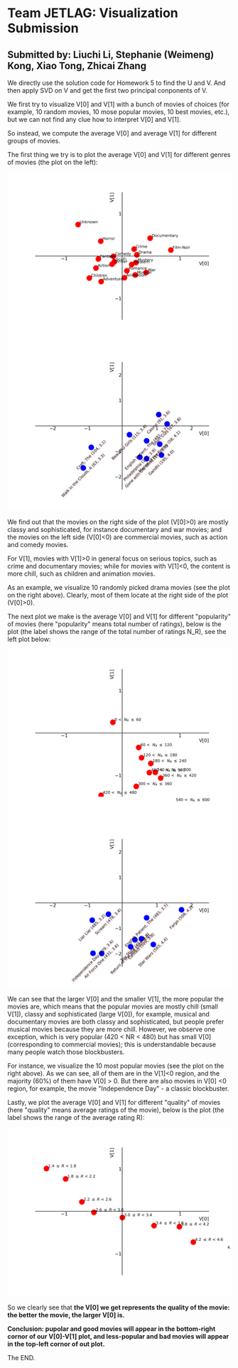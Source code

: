 # Team JETLAG: Visualization Submission

## Submitted by: Liuchi Li, Stephanie (Weimeng) Kong, Xiao Tong, Zhicai Zhang

We directly use the solution code for Homework 5 to find the U and V. And then apply SVD on V and get the first two principal conponents of V.

We first try to visualize V[0] and V[1] with a bunch of movies of choices (for example, 10 random movies, 10 mose popular movies, 10 best movies, etc.), but we can not find any clue how to interpret V[0] and V[1].

So instead, we compute the average V[0] and average V[1] for different groups of movies.

The first thing we try is to plot the average V[0] and V[1] for different genres of movies (the plot on the left):

![alt text](https://github.com/cs155cctw/project2/blob/master/plots/visualize_V_averageV_all_generes.png)
![alt text](https://github.com/cs155cctw/project2/blob/master/plots/visualize_V_random10movies_drama.png)

We find out that the movies on the right side of the plot (V[0]>0) are mostly classy and sophisticated, for instance documentary and war movies; 
and the movies on the left side (V[0]<0) are commercial movies, such as action and comedy movies.

For V[1], movies with V[1]>0 in general focus on serious topics, such as crime and documentary movies;
while for movies with V[1]<0, the content is more chill, such as children and animation movies.

As an example, we visualize 10 randomly picked drama movies (see the plot on the right above). Clearly, most of them locate at the right side of the plot (V[0]>0).

The next plot we make is the average V[0] and V[1] for different "popularity" of movies (here "popularity" means total number of ratings), below is the plot (the label shows the range of the total number of ratings N_R), see the left plot below:

![alt text](https://github.com/cs155cctw/project2/blob/master/plots/visualize_V_averageV_all_num_of_ratings.png)
![alt text](https://github.com/cs155cctw/project2/blob/master/plots/visualize_V_mostpopular10movies.png)

We can see that the larger V[0] and the smaller V[1], the more popular the movies are, which means that the popular movies are mostly chill (small V[1]), classy and sophisticated (large V[0]), for example, musical and documentary movies are both classy and sophisticated, but people prefer musical movies because they are more chill. However, we observe one exception, which is very popular (420 < NR < 480) but has small V[0] (corresponding to commercial movies); this is understandable because many people watch those blockbusters.

For instance, we visualize the 10 most popular movies (see the plot on the right above). As we can see, all of them are in the V[1]<0 region, and the majority (60%) of them have V[0] > 0. But there are also movies in V[0] <0 region, for example, the movie "Independence Day" - a classic blockbuster.

Lastly, we plot the average V[0] and V[1] for different "quality" of movies (here "quality" means average ratings of the movie), below is the plot (the label shows the range of the average rating R):

![alt text](https://github.com/cs155cctw/project2/blob/master/plots/visualize_V_averageV_all_ratings.png)

So we clearly see that **the V[0] we get represents the quality of the movie: the better the movie, the larger V[0] is.**

**Conclusion: pupolar and good movies will appear in the bottom-right cornor of our V[0]-V[1] plot, and less-popular and bad movies will appear in the top-left cornor of out plot.**



The END.
